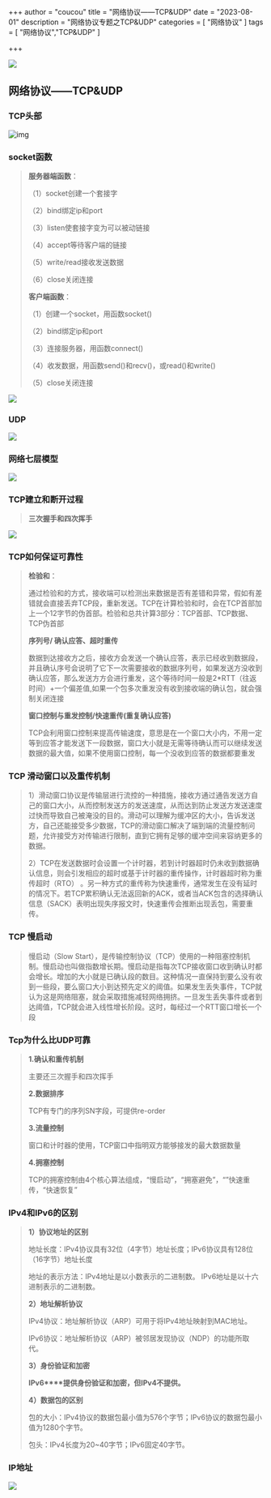 +++
author = "coucou"
title = "网络协议——TCP&UDP"
date = "2023-08-01"
description = "网络协议专题之TCP&UDP"
categories = [
    "网络协议"
]
tags = [
    "网络协议","TCP&UDP"
]

+++

![](D:\Desktop\hugo-theme-stack\exampleSite\content\post\3-3-单片机-配置相关术语\1.jpg)

## 网络协议——TCP&UDP

### TCP头部

![img](2.png)

### socket函数

>**服务器端函数**：
>
>（1）socket创建一个套接字
>
>（2）bind绑定ip和port
>
>（3）listen使套接字变为可以被动链接
>
>（4）accept等待客户端的链接
>
>（5）write/read接收发送数据
>
>（6）close关闭连接
>
>**客户端函数**：
>
>（1）创建一个socket，用函数socket()
>
>（2）bind绑定ip和port
>
>（3）连接服务器，用函数connect()
>
>（4）收发数据，用函数send()和recv()，或read()和write()
>
>（5）close关闭连接

![](3.png)

### UDP

![](4.png)

### 网络七层模型

![](5.png)

### TCP建立和断开过程

> **三次握手和四次挥手**

![](7.png)

### TCP如何保证可靠性

>**检验和**：
>
>通过检验和的方式，接收端可以检测出来数据是否有差错和异常，假如有差错就会直接丢弃TCP段，重新发送。TCP在计算检验和时，会在TCP首部加上一个12字节的伪首部。检验和总共计算3部分：TCP首部、TCP数据、TCP伪首部
>
>**序列号/  确认应答、超时重传**
>
>数据到达接收方之后，接收方会发送一个确认应答，表示已经收到数据段，并且确认序号会说明了它下一次需要接收的数据序列号，如果发送方没收到确认应答，那么发送方方会进行重发，这个等待时间一般是2*RTT（往返时间）+一个偏差值,如果一个包多次重发没有收到接收端的确认包，就会强制关闭连接
>
>**窗口控制与重发控制/快速重传(重复确认应答)**
>
>TCP会利用窗口控制来提高传输速度，意思是在一个窗口大小内，不用一定等到应答才能发送下一段数据，窗口大小就是无需等待确认而可以继续发送数据的最大值，如果不使用窗口控制，每一个没收到应答的数据都要重发

### TCP 滑动窗口以及重传机制

>1）滑动窗口协议是传输层进行流控的一种措施，接收方通过通告发送方自己的窗口大小，从而控制发送方的发送速度，从而达到防止发送方发送速度过快而导致自己被淹没的目的。滑动可以理解为缓冲区的大小，告诉发送方，自己还能接受多少数据，TCP的滑动窗口解决了端到端的流量控制问题，允许接受方对传输进行限制，直到它拥有足够的缓冲空间来容纳更多的数据。
>
>2）TCP在发送数据时会设置一个计时器，若到计时器超时仍未收到数据确认信息，则会引发相应的超时或基于计时器的重传操作，计时器超时称为重传超时（RTO） 。另一种方式的重传称为快速重传，通常发生在没有延时的情况下。若TCP累积确认无法返回新的ACK，或者当ACK包含的选择确认信息（SACK）表明出现失序报文时，快速重传会推断出现丢包，需要重传。

### TCP 慢启动

>慢启动（Slow Start），是传输控制协议（TCP）使用的一种阻塞控制机制。慢启动也叫做指数增长期。慢启动是指每次TCP接收窗口收到确认时都会增长。增加的大小就是已确认段的数目。这种情况一直保持到要么没有收到一些段，要么窗口大小到达预先定义的阈值。如果发生丢失事件，TCP就认为这是网络阻塞，就会采取措施减轻网络拥挤。一旦发生丢失事件或者到达阈值，TCP就会进入线性增长阶段。这时，每经过一个RTT窗口增长一个段

### Tcp为什么比UDP可靠

>**1.确认和重传机制**
>
>主要还三次握手和四次挥手
>
>**2.数据排序**
>
>TCP有专门的序列SN字段，可提供re-order
>
>**3.流量控制**
>
>窗口和计时器的使用，TCP窗口中指明双方能够接发的最大数据数量
>
>**4.拥塞控制**
>
>TCP的拥塞控制由4个核心算法组成，“慢启动”，“拥塞避免”，“”快速重传，“快速恢复”

### IPv4和IPv6的区别

>**1）协议地址的区别**
>
>地址长度：IPv4协议具有32位（4字节）地址长度；IPv6协议具有128位（16字节）地址长度
>
>地址的表示方法：IPv4地址是以小数表示的二进制数。 IPv6地址是以十六进制表示的二进制数。
>
>**2）地址解析协议**
>
>IPv4协议：地址解析协议（ARP）可用于将IPv4地址映射到MAC地址。
>
>IPv6协议：地址解析协议（ARP）被邻居发现协议（NDP）的功能所取代。
>
>**3）身份验证和加密**
>
>**IPv6****提供身份验证和加密，但IPv4不提供。**
>
>**4）数据包的区别**
>
>包的大小：IPv4协议的数据包最小值为576个字节；IPv6协议的数据包最小值为1280个字节。
>
>包头：IPv4长度为20~40字节；IPv6固定40字节。

### IP地址

![](6.png)

